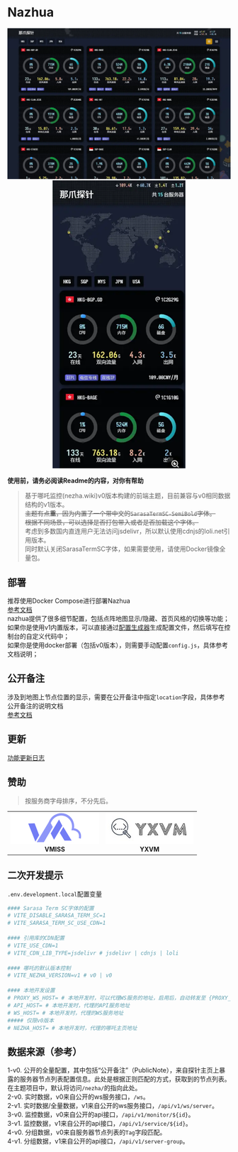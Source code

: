 # Nazhua
<div align="center">
  <img src="./.github/images/nazhua-main.webp" alt="Nazhua"/>
  <img src="./.github/images/nazhua-mobile.webp" width="300px" alt="Nazhua"/>
</div>


**使用前，请务必阅读Readme的内容，对你有帮助**  
> 基于哪吒监控(nezha.wiki)v0版本构建的前端主题，目前兼容与v0相同数据结构的v1版本。  
> ~~主题有点**重**，因为内置了一个带中文的`SarasaTermSC-SemiBold`字体。~~  
> ~~根据不同场景，可以选择是否打包带入或者是否加载这个字体。~~   
> 考虑到多数国内直连用户无法访问jsdelivr，所以默认使用cdnjs的loli.net引用版本。  
> 同时默认关闭SarasaTermSC字体，如果需要使用，请使用Docker镜像全量包。  

## 部署
推荐使用Docker Compose进行部署Nazhua  
[参考文档](./doc/deploy.md)  
nazhua提供了很多细节配置，包括点阵地图显示/隐藏、首页风格的切换等功能；  
如果你是使用v1内置版本，可以直接通过[配置生成器](https://hi2shark.github.io/nazhua-generator/)生成配置文件，然后填写在控制台的自定义代码中；  
如果你是使用docker部署（包括v0版本），则需要手动配置`config.js`，具体参考文档说明；  


## 公开备注
涉及到地图上节点位置的显示，需要在公开备注中指定`location`字段，具体参考公开备注的说明文档  
[参考文档](./doc/public-note.md)  

## 更新
[功能更新日志](./doc/update.md)  

## 赞助
> 按服务商字母排序，不分先后。
<table>
  <tr>
    <td align="center">
      <a href="https://www.vmiss.com" target="_blank" title="VMISS，加拿大企业，打造全球优质优化线路。提供香港、日本、韩国、美国、英国的云服务器">
        <img src="./.github/images/vmiss-logo.jpg" width="200px;" alt="VMISS"/>
      </a>
      <br />
      <span style="font-weight: bold;">VMISS</span>
    </td>
    <td align="center">
      <a href="https://yxvm.com" target="_blank" title="YXVM，提供香港、新加坡、日本的云服务器与物理服务器">
        <img src="./.github/images/yxvm-logo.jpg" width="200px;" alt="YXVM"/>
      </a>
      <br />
      <span style="font-weight: bold;">YXVM</span>
    </td>
  </tr>
</table>  

## 二次开发提示
`.env.development.local`配置变量
```bash
#### Sarasa Term SC字体的配置
# VITE_DISABLE_SARASA_TERM_SC=1
# VITE_SARASA_TERM_SC_USE_CDN=1

#### 引用库的CDN配置
# VITE_USE_CDN=1
# VITE_CDN_LIB_TYPE=jsdelivr # jsdelivr | cdnjs | loli

#### 哪吒的默认版本控制
# VITE_NEZHA_VERSION=v1 # v0 | v0

#### 本地开发设置
# PROXY_WS_HOST= # 本地开发时，可以代理WS服务的地址，启用后，自动转发至 {PROXY_WS_HOST}/proxy?wsPath={WS_HOST}
# API_HOST= # 本地开发时，代理的API服务地址
# WS_HOST= # 本地开发时，代理的WS服务地址
##### 仅限v0版本
# NEZHA_HOST= # 本地开发时，代理的哪吒主页地址
```

## 数据来源（参考）
1-v0. 公开的全量配置，其中包括“公开备注”（PublicNote），来自探针主页上暴露的服务器节点列表配置信息。此处是根据正则匹配的方式，获取到的节点列表。在主题项目中，默认将访问`/nezha/`的指向此处。  
2-v0. 实时数据，v0来自公开的ws服务接口，`/ws`。  
2-v1. 实时数据/全量数据，v1来自公开的ws服务接口，`/api/v1/ws/server`。  
3-v0. 监控数据，v0来自公开的api接口，`/api/v1/monitor/${id}`。  
3-v1. 监控数据，v1来自公开的api接口，`/api/v1/service/${id}`。  
4-v0. 分组数据，v0来自服务器节点列表的`Tag`字段匹配。  
4-v1. 分组数据，v1来自公开的api接口，`/api/v1/server-group`。  
